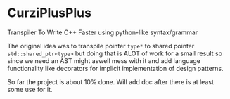 # CurziPlusPlus
Transpiler To Write C++ Faster using python-like syntax/grammar

The original idea was to transpile pointer ```type*``` to shared pointer ```std::shared_ptr<type>``` but doing that is ALOT of work for a small result so since we need an AST might aswell mess with it and add language functionality like decorators for implicit implementation of design patterns.

So far the project is about 10% done. Will add doc after there is at least some use for it.
